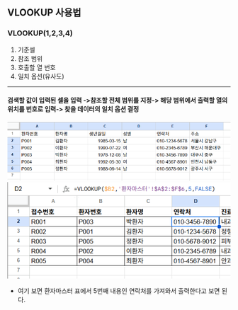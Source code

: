 ## VLOOKUP 사용법
### VLOOKUP(1,2,3,4)
1. 기준셀
2. 참조 범위
1. 호출할 열 번호
1. 일치 옵션(유사도)<br>
----

 #### 검색할 값이 입력된 셀을 입력 ->참조할 전체 범위를 지정-> 해당 범위에서 출력할 열의 위치를 번호로 입력-> 찾을 데이터의 일치 옵션 결정
![alt text](image-5.png)
![alt text](image-6.png)<br>
- 여기 보면 환자마스터 표에서 5번째 내용인 연락처를 가져와서 출력한다고 보면 된다.